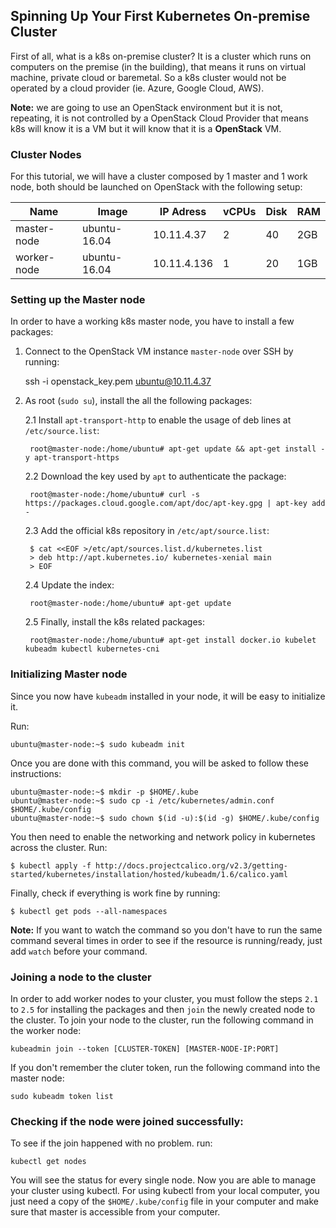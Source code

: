 ## Spinning Up Your First Kubernetes On-premise Cluster

First of all, what is a k8s on-premise cluster? It is a cluster which runs on computers on the premise (in the building), that means it runs on virtual machine, private cloud or baremetal. So a k8s cluster would not be operated by a cloud provider (ie. Azure, Google Cloud, AWS).

**Note:** we are going to use an OpenStack environment but it is not, repeating, it is not controlled by a OpenStack Cloud Provider that means k8s will know it is a VM but it will know that it is a **OpenStack** VM.

### Cluster Nodes

For this tutorial, we will have a cluster composed by 1 master and 1 work node, both should be launched on OpenStack with the following setup:

|Name| Image | IP Adress  | vCPUs | Disk |  RAM |
| ----- | -----| ----- | -----| ------| --------|
| master-node| ubuntu-16.04 | 10.11.4.37 | 2 | 40 | 2GB
| worker-node| ubuntu-16.04 | 10.11.4.136 | 1 | 20 | 1GB

### Setting up the Master node

In order to have a working k8s master node, you have to install a few packages:

1. Connect to the OpenStack VM instance ```master-node``` over SSH by running:

    ssh -i openstack_key.pem ubuntu@10.11.4.37

2. As root (```sudo su```), install the all the following packages:
    
    2.1 Install ```apt-transport-http``` to enable the usage of deb lines at ```/etc/source.list```:

        root@master-node:/home/ubuntu# apt-get update && apt-get install -y apt-transport-https

    2.2 Download the key used by ```apt``` to authenticate the package:

        root@master-node:/home/ubuntu# curl -s https://packages.cloud.google.com/apt/doc/apt-key.gpg | apt-key add -

    2.3 Add the official k8s repository in ```/etc/apt/source.list```:

        $ cat <<EOF >/etc/apt/sources.list.d/kubernetes.list
        > deb http://apt.kubernetes.io/ kubernetes-xenial main
        > EOF

    2.4 Update the index:

        root@master-node:/home/ubuntu# apt-get update

    2.5 Finally, install the k8s related packages:

        root@master-node:/home/ubuntu# apt-get install docker.io kubelet kubeadm kubectl kubernetes-cni

### Initializing Master node

Since you now have ```kubeadm``` installed in your node, it will be easy to initialize it.

Run:

    ubuntu@master-node:~$ sudo kubeadm init

Once you are done with this command, you will be asked to follow these instructions:

    ubuntu@master-node:~$ mkdir -p $HOME/.kube
    ubuntu@master-node:~$ sudo cp -i /etc/kubernetes/admin.conf $HOME/.kube/config
    ubuntu@master-node:~$ sudo chown $(id -u):$(id -g) $HOME/.kube/config

You then need to enable the networking and network policy in kubernetes across the cluster. Run:

```$ kubectl apply -f http://docs.projectcalico.org/v2.3/getting-started/kubernetes/installation/hosted/kubeadm/1.6/calico.yaml```

Finally, check if everything is work fine by running:

```$ kubectl get pods --all-namespaces```

**Note:** If you want to watch the command so you don't have to run the same command several times in order to see if the resource is running/ready, just add ```watch``` before your command.

### Joining a node to the cluster

In order to add worker nodes to your cluster, you must follow the steps ```2.1``` to ```2.5``` for installing the packages and then ```join``` the newly created node to the cluster. To join your node to the cluster, run the following command in the worker node:

```kubeadmin join --token [CLUSTER-TOKEN] [MASTER-NODE-IP:PORT]```

If you don't remember the cluter token, run the following command into the master node:

```sudo kubeadm token list```

### Checking if the node were joined successfully:

To see if the join happened with no problem. run:

```kubectl get nodes```

You will see the status for every single node. Now you are able to manage your cluster using kubectl. For using kubectl from your local computer, you just need a copy of the ```$HOME/.kube/config``` file in your computer and make sure that master is accessible from your computer.
